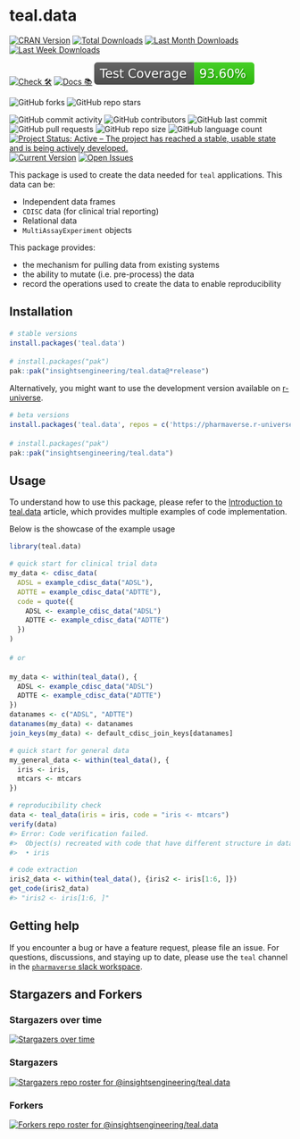 # teal.data

<!-- start badges -->
[![CRAN Version](https://www.r-pkg.org/badges/version/teal.data?color=green)](https://cran.r-project.org/package=teal.data)
[![Total Downloads](http://cranlogs.r-pkg.org/badges/grand-total/teal.data?color=green)](https://cran.r-project.org/package=teal.data)
[![Last Month Downloads](http://cranlogs.r-pkg.org/badges/last-month/teal.data?color=green)](https://cran.r-project.org/package=teal.data)
[![Last Week Downloads](http://cranlogs.r-pkg.org/badges/last-week/teal.data?color=green)](https://cran.r-project.org/package=teal.data)

[![Check 🛠](https://github.com/insightsengineering/teal.data/actions/workflows/check.yaml/badge.svg)](https://insightsengineering.github.io/teal.data/main/unit-test-report/)
[![Docs 📚](https://github.com/insightsengineering/teal.data/actions/workflows/docs.yaml/badge.svg)](https://insightsengineering.github.io/teal.data/)
[![Code Coverage 📔](https://raw.githubusercontent.com/insightsengineering/teal.data/_xml_coverage_reports/data/main/badge.svg)](https://insightsengineering.github.io/teal.data/main/coverage-report/)

![GitHub forks](https://img.shields.io/github/forks/insightsengineering/teal.data?style=social)
![GitHub repo stars](https://img.shields.io/github/stars/insightsengineering/teal.data?style=social)

![GitHub commit activity](https://img.shields.io/github/commit-activity/m/insightsengineering/teal.data)
![GitHub contributors](https://img.shields.io/github/contributors/insightsengineering/teal.data)
![GitHub last commit](https://img.shields.io/github/last-commit/insightsengineering/teal.data)
![GitHub pull requests](https://img.shields.io/github/issues-pr/insightsengineering/teal.data)
![GitHub repo size](https://img.shields.io/github/repo-size/insightsengineering/teal.data)
![GitHub language count](https://img.shields.io/github/languages/count/insightsengineering/teal.data)
[![Project Status: Active – The project has reached a stable, usable state and is being actively developed.](https://www.repostatus.org/badges/latest/active.svg)](https://www.repostatus.org/#active)
[![Current Version](https://img.shields.io/github/r-package/v/insightsengineering/teal.data/main?color=purple\&label=package%20version)](https://github.com/insightsengineering/teal.data/tree/main)
[![Open Issues](https://img.shields.io/github/issues-raw/insightsengineering/teal.data?color=red\&label=open%20issues)](https://github.com/insightsengineering/teal.data/issues?q=is%3Aissue+is%3Aopen+sort%3Aupdated-desc)
<!-- end badges -->

This package is used to create the data needed for `teal` applications. This data can be:

- Independent data frames
- `CDISC` data (for clinical trial reporting)
- Relational data
- `MultiAssayExperiment` objects

This package provides:

- the mechanism for pulling data from existing systems
- the ability to mutate (i.e. pre-process) the data
- record the operations used to create the data to enable reproducibility

## Installation

```r
# stable versions
install.packages('teal.data')

# install.packages("pak")
pak::pak("insightsengineering/teal.data@*release")
```

Alternatively, you might want to use the development version available on [r-universe](https://r-universe.dev/).

```r
# beta versions
install.packages('teal.data', repos = c('https://pharmaverse.r-universe.dev', getOption('repos')))

# install.packages("pak")
pak::pak("insightsengineering/teal.data")
```

## Usage

To understand how to use this package, please refer to the [Introduction to teal.data](https://insightsengineering.github.io/teal.data/latest-tag/articles/teal-data.html) article, which provides multiple examples of code implementation.

Below is the showcase of the example usage

```r
library(teal.data)
```

```r
# quick start for clinical trial data
my_data <- cdisc_data(
  ADSL = example_cdisc_data("ADSL"),
  ADTTE = example_cdisc_data("ADTTE"),
  code = quote({
    ADSL <- example_cdisc_data("ADSL")
    ADTTE <- example_cdisc_data("ADTTE")
  })
)

# or 

my_data <- within(teal_data(), {
  ADSL <- example_cdisc_data("ADSL")
  ADTTE <- example_cdisc_data("ADTTE")
})
datanames <- c("ADSL", "ADTTE")
datanames(my_data) <- datanames
join_keys(my_data) <- default_cdisc_join_keys[datanames]
```

```r
# quick start for general data
my_general_data <- within(teal_data(), {
  iris <- iris,
  mtcars <- mtcars
})
```

```r
# reproducibility check
data <- teal_data(iris = iris, code = "iris <- mtcars")
verify(data)
#> Error: Code verification failed.
#>  Object(s) recreated with code that have different structure in data:
#>  • iris

```

```r
# code extraction
iris2_data <- within(teal_data(), {iris2 <- iris[1:6, ]})
get_code(iris2_data)
#> "iris2 <- iris[1:6, ]"
```

## Getting help

If you encounter a bug or have a feature request, please file an issue. For questions, discussions, and staying up to date, please use the `teal` channel in the [`pharmaverse` slack workspace](https://pharmaverse.slack.com).

## Stargazers and Forkers

### Stargazers over time

[![Stargazers over time](https://starchart.cc/insightsengineering/teal.data.svg)](https://starchart.cc/insightsengineering/teal.data)

### Stargazers

[![Stargazers repo roster for @insightsengineering/teal.data](http://reporoster.com/stars/insightsengineering/teal.data)](https://github.com/insightsengineering/teal.data/stargazers)

### Forkers

[![Forkers repo roster for @insightsengineering/teal.data](http://reporoster.com/forks/insightsengineering/teal.data)](https://github.com/insightsengineering/teal.data/network/members)

